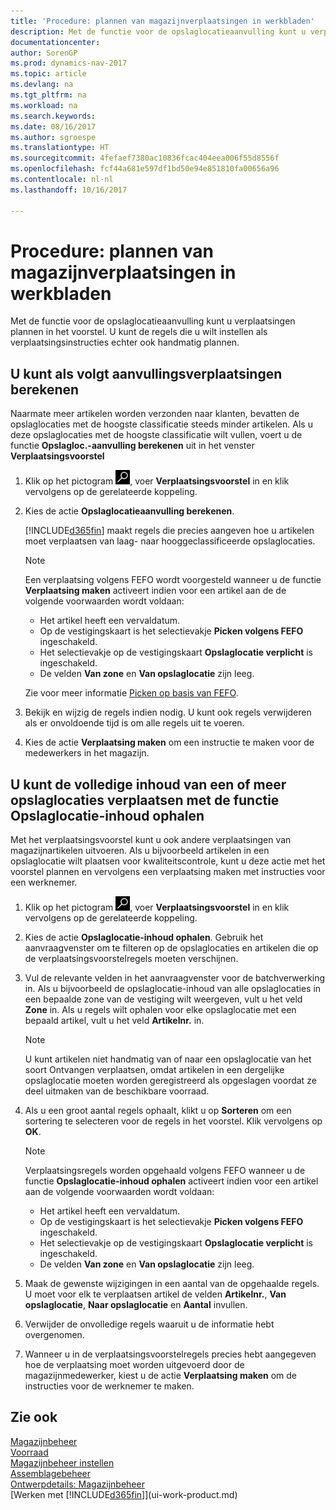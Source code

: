 ```yaml
---
title: 'Procedure: plannen van magazijnverplaatsingen in werkbladen'
description: Met de functie voor de opslaglocatieaanvulling kunt u verplaatsingen plannen in het voorstel. U kunt de regels die u wilt instellen als verplaatsingsinstructies echter ook handmatig plannen.
documentationcenter: 
author: SorenGP
ms.prod: dynamics-nav-2017
ms.topic: article
ms.devlang: na
ms.tgt_pltfrm: na
ms.workload: na
ms.search.keywords: 
ms.date: 08/16/2017
ms.author: sgroespe
ms.translationtype: HT
ms.sourcegitcommit: 4fefaef7380ac10836fcac404eea006f55d8556f
ms.openlocfilehash: fcf44a681e597df1bd50e94e851810fa00656a96
ms.contentlocale: nl-nl
ms.lasthandoff: 10/16/2017

---
```

# <a name="how-to-plan-warehouse-movements-in-worksheets"></a>Procedure: plannen van magazijnverplaatsingen in werkbladen
Met de functie voor de opslaglocatieaanvulling kunt u verplaatsingen plannen in het voorstel. U kunt de regels die u wilt instellen als verplaatsingsinstructies echter ook handmatig plannen.  

## <a name="to-calculate-a-replenishment-movement"></a>U kunt als volgt aanvullingsverplaatsingen berekenen  
Naarmate meer artikelen worden verzonden naar klanten, bevatten de opslaglocaties met de hoogste classificatie steeds minder artikelen. Als u deze opslaglocaties met de hoogste classificatie wilt vullen, voert u de functie **Opslagloc.-aanvulling berekenen** uit in het venster **Verplaatsingsvoorstel**

1.  Klik op het pictogram ![Zoeken naar pagina of rapport](media/ui-search/search_small.png "pictogram Zoeken naar pagina of rapport"), voer **Verplaatsingsvoorstel** in en klik vervolgens op de gerelateerde koppeling.  
2.  Kies de actie **Opslaglocatieaanvulling berekenen**.  

    [!INCLUDE[d365fin](includes/d365fin_md.md)] maakt regels die precies aangeven hoe u artikelen moet verplaatsen van laag- naar hooggeclassificeerde opslaglocaties.  

    > [!NOTE]  
    >  Een verplaatsing volgens FEFO wordt voorgesteld wanneer u de functie **Verplaatsing maken** activeert indien voor een artikel aan de de volgende voorwaarden wordt voldaan:  
    >   
    >  -   Het artikel heeft een vervaldatum.  
    > -   Op de vestigingskaart is het selectievakje **Picken volgens FEFO** ingeschakeld.  
    > -   Het selectievakje op de vestigingskaart **Opslaglocatie verplicht** is ingeschakeld.  
    > -   De velden **Van zone** en **Van opslaglocatie** zijn leeg.  

    Zie voor meer informatie [Picken op basis van FEFO](warehouse-picking-by-fefo.md).  

3.  Bekijk en wijzig de regels indien nodig. U kunt ook regels verwijderen als er onvoldoende tijd is om alle regels uit te voeren.  
4.  Kies de actie **Verplaatsing maken** om een instructie te maken voor de medewerkers in het magazijn.  

## <a name="to-move-the-entire-contents-of-one-or-more-bins-by-using-the-get-bin-content-function"></a>U kunt de volledige inhoud van een of meer opslaglocaties verplaatsen met de functie Opslaglocatie-inhoud ophalen  
Met het verplaatsingsvoorstel kunt u ook andere verplaatsingen van magazijnartikelen uitvoeren. Als u bijvoorbeeld artikelen in een opslaglocatie wilt plaatsen voor kwaliteitscontrole, kunt u deze actie met het voorstel plannen en vervolgens een verplaatsing maken met instructies voor een werknemer.  

1.  Klik op het pictogram ![Zoeken naar pagina of rapport](media/ui-search/search_small.png "pictogram Zoeken naar pagina of rapport"), voer **Verplaatsingsvoorstel** in en klik vervolgens op de gerelateerde koppeling.  
2.  Kies de actie **Opslaglocatie-inhoud ophalen**. Gebruik het aanvraagvenster om te filteren op de opslaglocaties en artikelen die op de verplaatsingsvoorstelregels moeten verschijnen.  
3.  Vul de relevante velden in het aanvraagvenster voor de batchverwerking in. Als u bijvoorbeeld de opslaglocatie-inhoud van alle opslaglocaties in een bepaalde zone van de vestiging wilt weergeven, vult u het veld **Zone** in. Als u regels wilt ophalen voor elke opslaglocatie met een bepaald artikel, vult u het veld **Artikelnr.** in.  

    > [!NOTE]  
    >  U kunt artikelen niet handmatig van of naar een opslaglocatie van het soort Ontvangen verplaatsen, omdat artikelen in een dergelijke opslaglocatie moeten worden geregistreerd als opgeslagen voordat ze deel uitmaken van de beschikbare voorraad.  

4.  Als u een groot aantal regels ophaalt, klikt u op **Sorteren** om een sortering te selecteren voor de regels in het voorstel. Klik vervolgens op **OK**.  

    > [!NOTE]  
    >  Verplaatsingsregels worden opgehaald volgens FEFO wanneer u de functie **Opslaglocatie-inhoud ophalen** activeert indien voor een artikel aan de volgende voorwaarden wordt voldaan:  
    >   
    >  -   Het artikel heeft een vervaldatum.  
    > -   Op de vestigingskaart is het selectievakje **Picken volgens FEFO** ingeschakeld.  
    > -   Het selectievakje op de vestigingskaart **Opslaglocatie verplicht** is ingeschakeld.  
    > -   De velden **Van zone** en **Van opslaglocatie** zijn leeg.  

5.  Maak de gewenste wijzigingen in een aantal van de opgehaalde regels. U moet voor elk te verplaatsen artikel de velden **Artikelnr.**, **Van opslaglocatie**, **Naar opslaglocatie** en **Aantal** invullen.  
6.  Verwijder de onvolledige regels waaruit u de informatie hebt overgenomen.  
7.  Wanneer u in de verplaatsingsvoorstelregels precies hebt aangegeven hoe de verplaatsing moet worden uitgevoerd door de magazijnmedewerker, kiest u de actie **Verplaatsing maken** om de instructies voor de werknemer te maken.  

## <a name="see-also"></a>Zie ook  
[Magazijnbeheer](warehouse-manage-warehouse.md)  
[Voorraad](inventory-manage-inventory.md)  
[Magazijnbeheer instellen](warehouse-setup-warehouse.md)     
[Assemblagebeheer](assembly-assemble-items.md)    
[Ontwerpdetails: Magazijnbeheer](design-details-warehouse-management.md)  
[Werken met [!INCLUDE[d365fin](includes/d365fin_md.md)]](ui-work-product.md)

